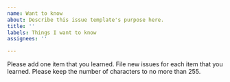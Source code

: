 ```yaml
---
name: Want to know
about: Describe this issue template's purpose here.
title: ''
labels: Things I want to know
assignees: ''

---
```


Please add one item that you learned.  File new issues for each item that you learned.  Please keep the number of characters to no more than 255.
